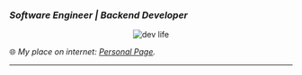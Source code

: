 ### *Software Engineer | Backend Developer*

[comment]: ![dev](https://atmosmps.sirv.com/Images/this_is_fine_capa_wg1a6r-1210x544.png?w=700)

<p align="center">
  <img src="https://atmosmps.sirv.com/Images/this_is_fine_capa_wg1a6r-1210x544.png?w=700" alt="dev life"/>
</p>

🌐 *My place on internet: [Personal Page](https://atmosmps.github.io/).*

---

<!--- - 🔭 I’m currently working on [@luizalabs](https://github.com/luizalabs). -->
<!-- - 🌱 I’m currently learning computer topics in my master's program. -->
<!-- - 🌐 My place on internet: [Personal Page](https://atmosmps.github.io/). -->
<!-- - 💬 Ask me about Python, Rust, Software Architecture, Devops, Functional Programming. -->
<!-- - 🦾 My training diary: [Strava](https://www.strava.com/athletes/44146428). -->
<!-- - 📫 Contact me via one of the links in my [github profile](https://github.com/atmosmps). -->
